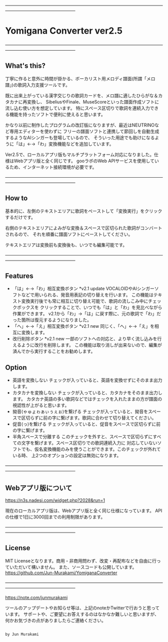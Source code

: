 
――――――――――――――――――――――――――――――――――――――――――――――――――――


# Yomigana Converter ver2.5


――――――――――――――――――――――――――――――――――――――――――――――――――――


## What's this?

丁寧に作ると意外に時間が掛かる、ボーカリスト用メロディ譜面(所謂「メロ譜」)の歌詞入力支援ツールです。

既に出来上がっている漢字交じりの歌詞カードを、メロ譜に適したひらがな＆カタカナに再変換し、
SibeliusやFinale、MuseScoreといった譜面作成ソフトに流し込む使い方を想定しています。
特にスペース区切りで歌詞を連続入力できる機能を持ったソフトで便利に使えると思います。

かなり以前に制作したプログラムの改訂版になりますが、最近はNEUTRINOなど専用エディターを使わずに
フリーの譜面ソフトと連携して節回しを自動生成するようなAIシンガーも登場しているので、
そういった用途でも助けになるように「は」←→「わ」変換機能などを追加しています。

Ver2.5で、ローカルアプリ版もマルチプラットフォーム対応になりました。仕様はWebアプリ版と全く同じです。
gooラボのWeb APIサービスを使用しているため、インターネット接続環境が必要です。


――――――――――――――――――――――――――――――――――――――――――――――――――――


## How to

基本的に、左側のテキストエリアに歌詞をペーストして「変換実行」をクリックするだけです。

右側のテキストエリアによみがな変換＆スペースで区切られた歌詞がコンバートされるので、
それを順番に譜面ソフトにペーストしてください。

テキストエリアは変換前も変換後も、いつでも編集可能です。


――――――――――――――――――――――――――――――――――――――――――――――――――――


## Features

- 「は」←→「わ」相互変換ボタン   *v2.1 update
VOCALOIDやAIシンガーソフトなどで用いられる、発音用表記の切り替えを行います。
この機能はテキスト変換実行後でも常に相互に切り替え可能で、歌詞の流しこみ中にチェックボックスを
クリックすることで、いつでも「は」と「わ」を見比べながら作業ができます。
v2.1から「わ」→「は」に戻す際に、元の歌詞で「わ」だった箇所は復元するようになりました。
- 「へ」←→「え」相互変換ボタン   *v2.1 new
同じく、「へ」←→「え」を相互に変換します。
- 改行削除ボタン   *v2.1 new
一部のソフトへの対応と、より早く流し込みを行えるように改行を削除します。
この機能は取り消しが出来ないので、編集が済んでから実行することをお勧めします。


## Option

- 英語を変換しない
チェックが入っていると、英語を変換せずにそのまま出力します。
- カタカナを変換しない
チェックが入っていると、カタカナをそのまま出力します。
カタカナ英語の多い歌詞などではチェックを入れたままの方が譜面の視認性が上がると思います。
- 拗音(ゃゅょゎぁぃぅぇぉ)を繋げる
チェックが入っていると、拗音をスペースで区切らずに前の字に繋げます。歌詞に合わせて切り替えてください。
- 促音(っ)を繋げる
チェックが入っていると、促音をスペースで区切らずに前の字に繋げます。
- 半角スペースで分離する
このチェックを外すと、スペースで区切らずにすべての文字を繋げます。スペース区切りでの歌詞連続入力に
対応していないソフトでも、仮名変換機能のみを使うことができます。このチェックが外れている時、
上2つのオプションの設定は無効になります。


――――――――――――――――――――――――――――――――――――――――――――――――――――


## Webアプリ版について

https://n3s.nadesi.com/widget.php?2028&run=1

   現在のローカルアプリ版は、Webアプリ版と全く同じ仕様になっています。
   APIの仕様で1日に3000回までの利用制限があります。

――――――――――――――――――――――――――――――――――――――――――――――――――――


## License

   MIT Licenseとなります。商用・非商用問わず、改変・再配布などを自由に行っていただいて構いません。
   また、ソースコードも公開しています。
   https://github.com/Jun-Murakami/YomiganaConverter


――――――――――――――――――――――――――――――――――――――――――――――――――――


https://note.com/junmurakami


   ツールのアップデートやお知らせ等は、上記のnoteかTwitterで行おうと思っています。
   サポートや、ご要望にお答えするのはなかなか難しいと思いますが、
   何かお気づきの点がありましたらご連絡ください。


                                                                                by Jun Murakami




